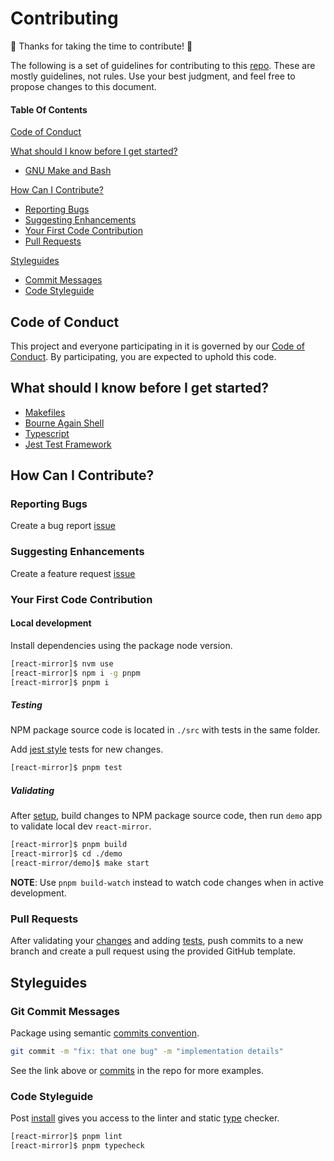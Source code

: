 # Contributing

:tada: Thanks for taking the time to contribute! :tada:

The following is a set of guidelines for contributing to this [repo](https://github.com/iamogbz/react-mirror).
These are mostly guidelines, not rules. Use your best judgment, and feel free to propose changes to this document.

#### Table Of Contents

[Code of Conduct](#code-of-conduct)

[What should I know before I get started?](#what-should-i-know-before-i-get-started)

- [GNU Make and Bash](#make-and-bash)

[How Can I Contribute?](#how-can-i-contribute)

- [Reporting Bugs](#reporting-bugs)
- [Suggesting Enhancements](#suggesting-enhancements)
- [Your First Code Contribution](#your-first-code-contribution)
- [Pull Requests](#pull-requests)

[Styleguides](#styleguides)

- [Commit Messages](#commit-messages)
- [Code Styleguide](#code-styleguide)
## Code of Conduct

This project and everyone participating in it is governed by our [Code of Conduct](CODE_OF_CONDUCT.md). By participating, you are expected to uphold this code.

## What should I know before I get started?


- [Makefiles][makefiles]
- [Bourne Again Shell](bashscript)
- [Typescript][typescript]
- [Jest Test Framework][jest]

## How Can I Contribute?

### Reporting Bugs

Create a bug report [issue][bug-report]

### Suggesting Enhancements

Create a feature request [issue][feat-request]

### Your First Code Contribution

#### Local development

Install dependencies using the package node version.

```sh
[react-mirror]$ nvm use
[react-mirror]$ npm i -g pnpm
[react-mirror]$ pnpm i
```

##### Testing

NPM package source code is located in `./src` with tests in the same folder.

Add [jest style][jest] tests for new changes.

```sh
[react-mirror]$ pnpm test
```

##### Validating

After [setup](#setup), build changes to NPM package source code, then run `demo` app to validate local dev `react-mirror`.

```sh
[react-mirror]$ pnpm build
[react-mirror]$ cd ./demo 
[react-mirror/demo]$ make start
```

__NOTE__: Use `pnpm build-watch` instead to watch code changes when in active development.

### Pull Requests

After validating your [changes](#validating) and adding [tests](#testing), push commits to a new branch and create a pull request using the provided GitHub template.

## Styleguides

### Git Commit Messages

Package using semantic [commits convention][conventional-commits].

```sh
git commit -m "fix: that one bug" -m "implementation details"
```

See the link above or [commits](../../commits) in the repo for more examples.

### Code Styleguide

Post [install](#local-development) gives you access to the linter and static [type][typescript] checker.

```sh
[react-mirror]$ pnpm lint
[react-mirror]$ pnpm typecheck
```

<!-- LINKS -->

[bashscript]: https://www.gnu.org/software/bash/manual/html_node/index.html#Top
[bug-report]: https://github.com/iamogbz/react-mirror/issues/new?assignees=&labels=&projects=&template=bug_report.md
[feat-request]: https://github.com/iamogbz/react-mirror/issues/new?assignees=&labels=&projects=&template=feature_request.md
[conventional-commits]: https://www.conventionalcommits.org/en/v1.0.0/
[makefiles]: https://www.gnu.org/software/make/manual/html_node/Introduction.html
[jest]: https://jestjs.io/
[typescript]: https://www.typescriptlang.org/